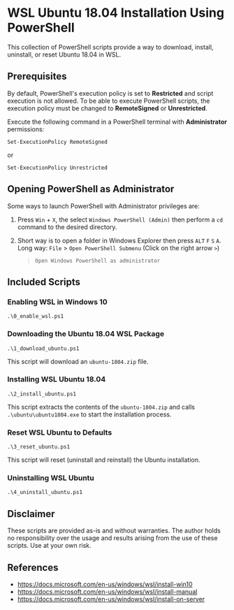 # WSL Ubuntu 18.04 Installation Using PowerShell

This collection of PowerShell scripts provide a way to download, install,
uninstall, or reset Ubuntu 18.04 in WSL.


## Prerequisites

By default, PowerShell's execution policy is set to **Restricted** and script
execution is not allowed. To be able to execute PowerShell scripts, the
execution policy must be changed to **RemoteSigned** or **Unrestricted**.

Execute the following command in a PowerShell terminal with **Administrator**
permissions:

    Set-ExecutionPolicy RemoteSigned

or

    Set-ExecutionPolicy Unrestricted


## Opening PowerShell as Administrator

Some ways to launch PowerShell with Administrator privileges are:

1. Press `Win` + `X`, the select `Windows PowerShell (Admin)` then perform a
   `cd` command to the desired directory.

2. Short way is to open a folder in Windows Explorer then press
   `ALT` `F` `S` `A`.
   Long way: `File` > `Open PowerShell Submenu` (Click on the right arrow `>`)
   > `Open Windows PowerShell as administrator`



## Included Scripts

### Enabling WSL in Windows 10

    .\0_enable_wsl.ps1



### Downloading the Ubuntu 18.04 WSL Package

    .\1_download_ubuntu.ps1

This script will download an `ubuntu-1804.zip` file.



### Installing WSL Ubuntu 18.04

    .\2_install_ubuntu.ps1

This script extracts the contents of the `ubuntu-1804.zip` and calls
`.\ubuntu\ubuntu1804.exe` to start the installation process.



### Reset WSL Ubuntu to Defaults

    .\3_reset_ubuntu.ps1

This script will reset (uninstall and reinstall) the Ubuntu installation.




### Uninstalling WSL Ubuntu

    .\4_uninstall_ubuntu.ps1


## Disclaimer

These scripts are provided as-is and without warranties. The author holds no
responsibility over the usage and results arising from the use of these
scripts. Use at your own risk.


## References

 - https://docs.microsoft.com/en-us/windows/wsl/install-win10
 - https://docs.microsoft.com/en-us/windows/wsl/install-manual
 - https://docs.microsoft.com/en-us/windows/wsl/install-on-server

